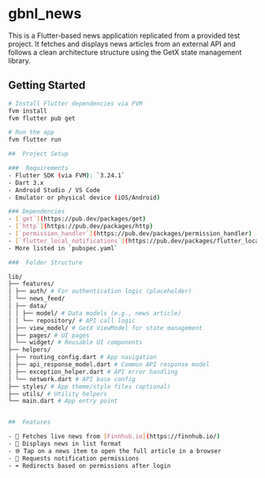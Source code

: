 # gbnl_news

This is a Flutter-based news application replicated from a provided test project. It fetches and displays news articles from an external API and follows a clean architecture structure using the GetX state management library.


##  Getting Started

```bash
# Install Flutter dependencies via FVM
fvm install
fvm flutter pub get

# Run the app
fvm flutter run

##  Project Setup

###  Requirements
- Flutter SDK (via FVM): `3.24.1`
- Dart 3.x
- Android Studio / VS Code
- Emulator or physical device (iOS/Android)

### Dependencies
- [`get`](https://pub.dev/packages/get)
- [`http`](https://pub.dev/packages/http)
- [`permission_handler`](https://pub.dev/packages/permission_handler)
- [`flutter_local_notifications`](https://pub.dev/packages/flutter_local_notifications)
- More listed in `pubspec.yaml`

###  Folder Structure

lib/
├── features/
│ ├── auth/ # For authentication logic (placeholder)
│ └── news_feed/
│ ├── data/
│ │ ├── model/ # Data models (e.g., news article)
│ │ └── repository/ # API call logic
│ ├── view_model/ # GetX ViewModel for state management
│ ├── pages/ # UI pages
│ └── widget/ # Reusable UI components
├── helpers/
│ ├── routing_config.dart # App navigation
│ ├── api_response_model.dart # Common API response model
│ ├── exception_helper.dart # API error handling
│ └── network.dart # API base config
├── styles/ # App theme/style files (optional)
├── utils/ # Utility helpers
└── main.dart # App entry point


##  Features

- 🔄 Fetches live news from [Finnhub.io](https://finnhub.io/)
- 📄 Displays news in list format
- 🌐 Tap on a news item to open the full article in a browser
- 🔔 Requests notification permissions
- ➡️ Redirects based on permissions after login




